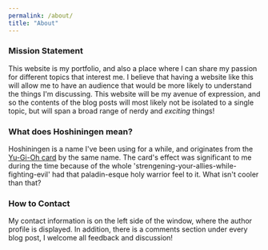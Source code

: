 ```yaml
---
permalink: /about/
title: "About"
---
```

### Mission Statement
This website is my portfolio, and also a place where I can share my passion for different topics that interest me. I believe that having a website like this will allow me to have an audience that would be more likely to understand the things I'm discussing. This website will be my avenue of expression, and so the contents of the blog posts will most likely not be isolated to a single topic, but will span a broad range of nerdy and _exciting_ things!

### What does Hoshiningen mean?
Hoshiningen is a name I've been using for a while, and originates from the [Yu-Gi-Oh card](http://www.db.yugioh-card.com/yugiohdb/card_search.action?ope=2&cid=4498) by the same name. The card's effect was significant to me during the time because of the whole 'strengening-your-allies-while-fighting-evil' had that paladin-esque holy warrior feel to it. What isn't cooler than that?

### How to Contact
My contact information is on the left side of the window, where the author profile is displayed. In addition, there is a comments section under every blog post, I welcome all feedback and discussion!
